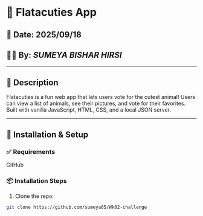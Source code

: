 # 🐾 Flatacuties App

## 📅 Date: 2025/09/18

## 👩🏽 By: _SUMEYA BISHAR HIRSI_

---

## 📝 Description

Flatacuties is a fun web app that lets users vote for the cutest animal! Users can view a list of animals, see their pictures, and vote for their favorites. Built with vanilla JavaScript, HTML, CSS, and a local JSON server.

---

## 🔧 Installation & Setup

### ✅ Requirements

GitHub

### 📦 Installation Steps

1. Clone the repo:

```bash
git clone https://github.com/sumeya05/Wk02-challenge

```
